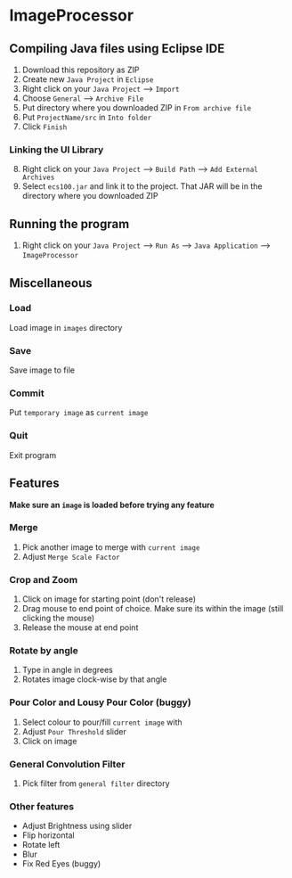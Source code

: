 # ImageProcessor

## Compiling Java files using Eclipse IDE

1. Download this repository as ZIP
2. Create new `Java Project` in `Eclipse`
3. Right click on your `Java Project` --> `Import`
4. Choose `General` --> `Archive File`
5. Put directory where you downloaded ZIP in `From archive file`
6. Put `ProjectName/src` in `Into folder`
7. Click `Finish`

### Linking the UI Library

8. Right click on your `Java Project` --> `Build Path` --> `Add External Archives`
9. Select `ecs100.jar` and link it to the project. That JAR will be in the directory where you downloaded ZIP

## Running the program

1. Right click on your `Java Project` --> `Run As` --> `Java Application` --> `ImageProcessor`

## Miscellaneous

### Load

Load image in `images` directory

### Save

Save image to file

### Commit

Put `temporary image` as `current image`

### Quit

Exit program

## Features

**Make sure an `image` is loaded before trying any feature**

### Merge

1. Pick another image to merge with `current image`
2. Adjust `Merge Scale Factor`

### Crop and Zoom

1. Click on image for starting point (don't release)
2. Drag mouse to end point of choice. Make sure its within the image (still clicking the mouse)
3. Release the mouse at end point

### Rotate by angle

1. Type in angle in degrees
2. Rotates image clock-wise by that angle

### Pour Color and Lousy Pour Color (buggy)

1. Select colour to pour/fill `current image` with
2. Adjust `Pour Threshold` slider
3. Click on image

### General Convolution Filter

1. Pick filter from `general filter` directory

### Other features

- Adjust Brightness using slider
- Flip horizontal
- Rotate left
- Blur
- Fix Red Eyes (buggy)
